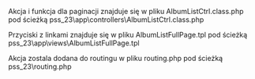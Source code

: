 Akcja i funkcja dla paginacji znajduje się w pliku AlbumListCtrl.class.php pod ścieżką pss_23\app\controllers\AlbumListCtrl.class.php

Przyciski z linkami znajduje się w pliku AlbumListFullPage.tpl pod ścieżką pss_23\app\views\AlbumListFullPage.tpl

Akcja zostala dodana do routingu w pliku routing.php pod ścieżką pss_23\routing.php